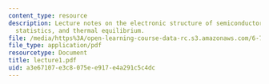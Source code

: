 ```yaml
---
content_type: resource
description: Lecture notes on the electronic structure of semiconductors, electron
  statistics, and thermal equilibrium.
file: /media/https%3A/open-learning-course-data-rc.s3.amazonaws.com/6-720j-integrated-microelectronic-devices-spring-2007/a3e67107e3c8075ee917e4a291c5c4dc_lecture1.pdf
file_type: application/pdf
resourcetype: Document
title: lecture1.pdf
uid: a3e67107-e3c8-075e-e917-e4a291c5c4dc
---
```

